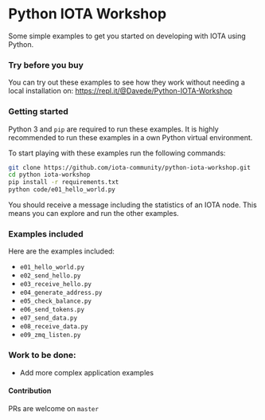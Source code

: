 # Python IOTA Workshop

Some simple examples to get you started on developing with IOTA using Python.

### Try before you buy

You can try out these examples to see how they work without needing a local installation on:
https://repl.it/@Davede/Python-IOTA-Workshop


### Getting started

Python 3 and `pip` are required to run these examples. It is highly recommended 
to run these examples in a own Python virtual environment.

To start playing with these examples run the following commands:

```bash
git clone https://github.com/iota-community/python-iota-workshop.git
cd python iota-workshop
pip install -r requirements.txt
python code/e01_hello_world.py
```

You should receive a message including the statistics of an IOTA node. This means you can explore and run the other examples.


### Examples included

Here are the examples included:


 - `e01_hello_world.py`
 - `e02_send_hello.py`
 - `e03_receive_hello.py`
 - `e04_generate_address.py`
 - `e05_check_balance.py`
 - `e06_send_tokens.py`
 - `e07_send_data.py`
 - `e08_receive_data.py`
 - `e09_zmq_listen.py`


### Work to be done:

- Add more complex application examples


#### Contribution

PRs are welcome on `master`
